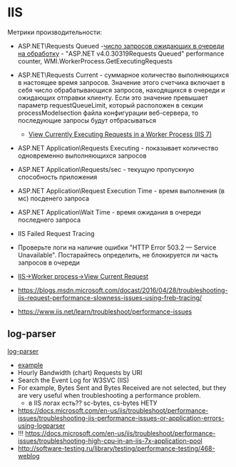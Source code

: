 # IIS

Метрики производительности:

- ASP.NET\Requests Queued -[число запросов ожидающих в очереди на обработку](https://habrahabr.ru/post/250881/) - "ASP.NET v4.0.30319Requests Queued" performance counter, WMI.WorkerProcess.GetExecutingRequests
- ASP.NET\Requests Current - суммарное количество выполняющихся в настоящее время запросов. Значение этого счетчика включает в себя число обрабатывающися запросов, находящихся в очереди и ожидающих отправки клиенту. Если это значение превышает параметр requestQueueLimit, который расположен в секции processModelsection файла конфигурации веб-сервера, то последующие запросы будут отбрасываться
	- [View Currently Executing Requests in a Worker Process (IIS 7)](https://technet.microsoft.com/en-us/library/cc732518(v=ws.10).aspx)
- ASP.NET Application\Requests Executing - показывает количество одновременно выполняющихся запросов
- ASP.NET Application\Requests/sec - текущую пропускную способность приложения
- ASP.NET Application\Request Execution Time - время выполнения (в мс) посденего запроса
- ASP.NET Application\Wait Time - время ожидания в очереди последнего запроса
- IIS Failed Request Tracing
- Проверьте логи на наличие ошибки "HTTP Error 503.2 — Service Unavailable". Постарайтесь определить, не блокируется ли часть запросов в очереди
- [IIS->Worker process->View Current Request](https://habrahabr.ru/post/250881/)

- https://blogs.msdn.microsoft.com/docast/2016/04/28/troubleshooting-iis-request-performance-slowness-issues-using-freb-tracing/
- https://www.iis.net/learn/troubleshoot/performance-issues

## log-parser 

[log-parser](https://www.symantec.com/connect/articles/forensic-log-parsing-microsofts-logparser)

- [example](https://mlichtenberg.wordpress.com/2011/02/03/-log-parser-rocks-more-than-50-examples/)
- Hourly Bandwidth (chart) Requests by URI
- Search the Event Log for W3SVC (IIS)
- For example, Bytes Sent and Bytes Received are not selected, but they are very useful when troubleshooting a performance problem.  
	- в IIS логах есть?? sc-bytes, cs-bytes	НЕТУ
- https://docs.microsoft.com/en-us/iis/troubleshoot/performance-issues/troubleshooting-iis-performance-issues-or-application-errors-using-logparser
- !!! https://docs.microsoft.com/en-us/iis/troubleshoot/performance-issues/troubleshooting-high-cpu-in-an-iis-7x-application-pool
- http://software-testing.ru/library/testing/performance-testing/468-weblog 